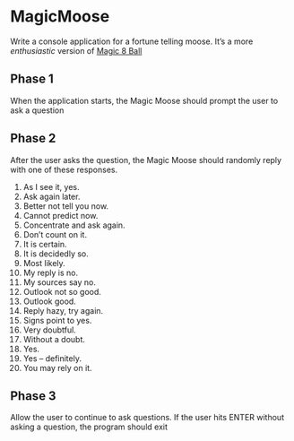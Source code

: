 # MagicMoose
Write a console application for a fortune telling moose. It’s a more *enthusiastic* version of [Magic 8 Ball](https://en.wikipedia.org/wiki/Magic_8-Ball)

## Phase 1

When the application starts, the Magic Moose should prompt the user to ask a question

## Phase 2

After the user asks the question, the Magic Moose should randomly reply with one of these responses.

1. As I see it, yes.
2. Ask again later.
3. Better not tell you now.
4. Cannot predict now.
5. Concentrate and ask again.
6. Don’t count on it.
7. It is certain.
8. It is decidedly so.
9. Most likely.
10. My reply is no.
11. My sources say no.
12. Outlook not so good.
13. Outlook good.
14. Reply hazy, try again.
15. Signs point to yes.
16. Very doubtful.
17. Without a doubt.
18. Yes.
19. Yes – definitely.
20. You may rely on it.

## Phase 3

Allow the user to continue to ask questions. If the user hits ENTER without asking a question, the program should exit
